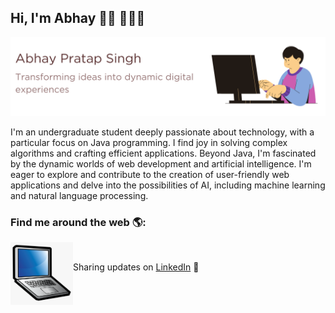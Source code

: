 <!DOCTYPE html>
<html lang="en">
<head>
    <meta charset="UTF-8">
    <meta name="viewport" content="width=device-width, initial-scale=1.0">
   
</head>


<body> 
    <h2>Hi, I'm Abhay 👋🏾 👩🏾‍💻</h1>
     <img src="https://raw.githubusercontent.com/abhaypratap1968/abhaypratap1968/master/1.png" alt="banner of abhay">
    
 <p>
    I'm an undergraduate student deeply passionate about technology, with a particular focus on Java programming. I find
    joy in solving complex algorithms and crafting efficient applications. Beyond Java, I'm fascinated by the dynamic
    worlds of web development and artificial intelligence. I'm eager to explore and contribute to the creation of
    user-friendly web applications and delve into the possibilities of AI, including machine learning and natural
    language processing. </p>
   
   
   <p>
    <h3>Find me around the web 🌎:</h3>
      <img align="left" width="100" height="100" src="https://raw.githubusercontent.com/abhaypratap1968/abhaypratap1968/master/laptop.png" alt="Abhay's laptop"> <br>
    
 Sharing updates on <a href="https://www.linkedin.com/in/abhay-pratap-singh-195512269/">LinkedIn</a> 💼
    </p>
</body>

</html>
